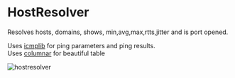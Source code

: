 # HostResolver
Resolves hosts, domains, shows, min,avg,max,rtts,jitter and is port opened.

Uses [icmplib](https://github.com/ValentinBELYN/icmplib) for ping parameters and ping results.\
Uses [columnar](https://github.com/MaxTaggart/columnar) for beautiful table

![hostresolver](https://user-images.githubusercontent.com/17062701/180636670-d1aca686-30e2-49b3-8617-da6f9fbfda4b.jpg)
